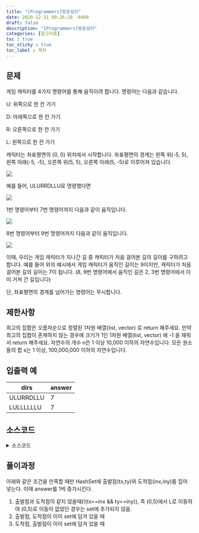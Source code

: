 ```yaml
---
title: "[Programmers]방문길이"
date: 2020-12-31 00:26:28 -0400
draft: false
description: "[Programmers]방문길이"
categories: [알고리즘]
toc : true
toc_sticky : true
toc_label : 목차
---
```


## 문제

게임 캐릭터를 4가지 명령어를 통해 움직이려 합니다. 명령어는 다음과 같습니다.

U: 위쪽으로 한 칸 가기

D: 아래쪽으로 한 칸 가기

R: 오른쪽으로 한 칸 가기

L: 왼쪽으로 한 칸 가기

캐릭터는 좌표평면의 (0, 0) 위치에서 시작합니다. 좌표평면의 경계는 왼쪽 위(-5, 5), 왼쪽 아래(-5, -5), 오른쪽 위(5, 5), 오른쪽 아래(5, -5)로 이루어져 있습니다.

<img src="https://res.cloudinary.com/jistring93/image/upload/v1495542181/%EB%B0%A9%EB%AC%B8%EA%B8%B8%EC%9D%B41_qpp9l3.png">

예를 들어, ULURRDLLU로 명령했다면

<img src="https://res.cloudinary.com/jistring93/image/upload/v1495542443/%EB%B0%A9%EB%AC%B8%EA%B8%B8%EC%9D%B42_lezmdo.png">

1번 명령어부터 7번 명령어까지 다음과 같이 움직입니다.

<img src="https://res.cloudinary.com/jistring93/image/upload/v1495542704/%EB%B0%A9%EB%AC%B8%EA%B8%B8%EC%9D%B43_sootjd.png">

8번 명령어부터 9번 명령어까지 다음과 같이 움직입니다.

<img src="https://res.cloudinary.com/jistring93/image/upload/v1495542767/%EB%B0%A9%EB%AC%B8%EA%B8%B8%EC%9D%B44_hlpiej.png">

이때, 우리는 게임 캐릭터가 지나간 길 중 캐릭터가 처음 걸어본 길의 길이를 구하려고 합니다. 예를 들어 위의 예시에서 게임 캐릭터가 움직인 길이는 9이지만, 캐릭터가 처음 걸어본 길의 길이는 7이 됩니다. (8, 9번 명령어에서 움직인 길은 2, 3번 명령어에서 이미 거쳐 간 길입니다)

단, 좌표평면의 경계를 넘어가는 명령어는 무시합니다.

## 제한사항

최고의 집합은 오름차순으로 정렬된 1차원 배열(list, vector) 로 return 해주세요.
만약 최고의 집합이 존재하지 않는 경우에 크기가 1인 1차원 배열(list, vector) 에 -1 을 채워서 return 해주세요.
자연수의 개수 n은 1 이상 10,000 이하의 자연수입니다.
모든 원소들의 합 s는 1 이상, 100,000,000 이하의 자연수입니다.

## 입출력 예

|dirs|answer|
|---|---|
|ULURRDLLU|7|
|LULLLLLLU|7|

## 소스코드

<details>
<summary>소스코드</summary>
<div markdown="1">

```java
import java.util.*;
class Solution {
  public int solution(String dirs) {
		int answer = 0;
		HashSet <String> set = new HashSet<String>();

		int inx = 5;
		int iny = 5;
		for(int i=0;i<dirs.length();i++) {
            int tx=inx, ty=iny; //출발점
			if(dirs.charAt(i)=='U') {
				if(iny!=10)	iny++;				
			}else if(dirs.charAt(i)=='D') {
				if(iny!=0) iny--;
			}else if(dirs.charAt(i)=='R') {
				if(inx!=10) inx++;
			}else if(dirs.charAt(i)=='L') {
				if(inx!=0) inx--;
			}
            if(!(tx==inx && ty==iny) && !set.contains(tx+" "+ty+" "+inx+" "+iny)&&
						!set.contains(inx+" "+iny+" "+tx+" "+ty)) {
					set.add(tx+" "+ty+" "+inx+" "+iny);
                    System.out.println(tx+" "+ty+" "+inx+" "+iny);
					answer++;
			}
		}
		return answer;
	}
}
```
</div>
</details>

## 풀이과정
아래와 같은 조건을 만족할 때만 HashSet에 출발점(tx,ty)와 도착점(inx,iny)를 집어 넣는다. 이때 answer를 1씩 증가시킨다.
1. 출발점과 도착점이 같지 않을때(!(tx==inx && ty==iny)), 즉 (0,5)에서 L로 이동하여 (0,5)로 이동이 없었던 경우는 set에 추가되지 않음.
2. 출발점, 도착점이 이미 set에 담겨 있을 때 
3. 도착점, 출발점이 이미 set에 담겨 있을 때